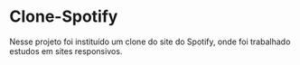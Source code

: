 # Clone-Spotify
Nesse projeto foi instituído um clone do site do Spotify, onde foi trabalhado estudos em sites responsivos. 
